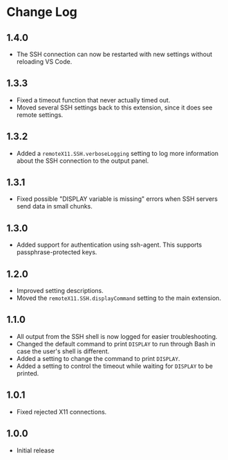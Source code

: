# Change Log

## 1.4.0

- The SSH connection can now be restarted with new settings without reloading VS Code.

## 1.3.3

- Fixed a timeout function that never actually timed out.
- Moved several SSH settings back to this extension, since it does see remote settings.

## 1.3.2

- Added a `remoteX11.SSH.verboseLogging` setting to log more information about the SSH connection to the output panel.

## 1.3.1

- Fixed possible "DISPLAY variable is missing" errors when SSH servers send data in small chunks.

## 1.3.0

- Added support for authentication using ssh-agent. This supports passphrase-protected keys.

## 1.2.0

- Improved setting descriptions.
- Moved the `remoteX11.SSH.displayCommand` setting to the main extension.

## 1.1.0

- All output from the SSH shell is now logged for easier troubleshooting.
- Changed the default command to print `DISPLAY` to run through Bash in case the user's shell is different.
- Added a setting to change the command to print `DISPLAY`.
- Added a setting to control the timeout while waiting for `DISPLAY` to be printed.

## 1.0.1

- Fixed rejected X11 connections.

## 1.0.0

- Initial release